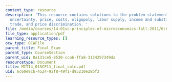 ```yaml
---
content_type: resource
description: 'This resource contains solutions to the problem statements related to
  uncertainty, price, costs, oligopoly, labor supply, income and substitution effects,
  trade, and price discrimination. '
file: /media/courses/14-01sc-principles-of-microeconomics-fall-2011/6c60e9cb452492f849f1d95210e28bf3_MIT14_01SCF11_final_soln.pdf
file_type: application/pdf
learning_resource_types: []
ocw_type: OCWFile
parent_title: Final Exam
parent_type: CourseSection
parent_uid: 0a131ce5-8530-cca6-ffa8-3134297349da
resourcetype: Document
title: MIT14_01SCF11_final_soln.pdf
uid: 6c60e9cb-4524-92f8-49f1-d95210e28bf3
---
```


